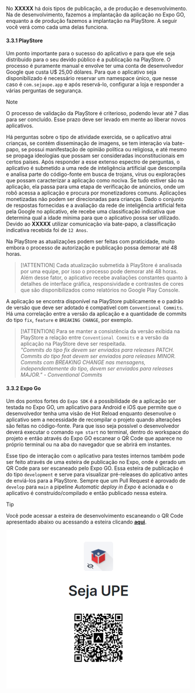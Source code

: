 
No **XXXXX** há dois tipos de publicação, a de produção e desenvolvimento. Na de desenvolvimento, fazemos a implantação da aplicação no Expo GO, enquanto a de produção fazemos a implantação na PlayStore. A seguir você verá como cada uma delas funciona.

#### 3.3.1 PlayStore

Um ponto importante para o sucesso do aplicativo e para que ele seja distribuido para o seu devido público é a publicação na PlayStore. O processo é puramente manual e envolve ter uma conta de desenvolvedor Google que custa U$ 25,00 dólares. Para que o aplicativo seja disponibilizado é necessário reservar um namespace único, que nesse caso é ``com.sejaupe.app`` e após reservá-lo, configurar a loja e responder a várias perguntas de segurança. 

>[!NOTE]
>O processo de validação da PlayStore é criterioso, podendo levar até 7 dias para ser concluído. Esse prazo deve ser levado em mente ao liberar novos aplicativos.

Há perguntas sobre o tipo de atividade exercida, se o aplicativo atrai crianças, se contém disseminação de imagens, se tem interação via bate-papo, se possui manifestação de opinião política ou religiosa, e até mesmo se propaga ideologias que possam ser consideradas inconstitucionais em certos países. Após responder a esse extenso espectro de perguntas, o aplicativo é submetido a uma rede de inteligência artificial que descompila e analisa parte do código-fonte em busca de trojans, vírus ou explorações que possam caracterizar a aplicação como nociva. Se tudo estiver são na aplicação, ela passa para uma etapa de verificação de anúncios, onde um robô acessa a aplicação e procura por monetizadores comuns. Aplicações monetizadas não podem ser direcionadas para crianças. Dado o conjunto de respostas fornecidas e a avaliação da rede de inteligência artificial feita pela Google no aplicativo, ele recebe uma classificação indicativa que determina qual a idade mínima para que o aplicativo possa ser utilizado. Devido ao **XXXXX** utilizar comunicação via bate-papo, a classificação indicativa recebida foi de ``12 Anos``.

Na PlayStore as atualizações podem ser feitas com praticidade, muito embora o processo de autorização e publicação possa demorar até 48 horas.

>[!ATTENTION]
>Cada atualização submetida à PlayStore é analisada por uma equipe, por isso o processo pode demorar até 48 horas. Além desse fator, o aplicativo recebe avaliações constantes quanto à detalhes de interface gráfica, responsividade e contrastes de cores que são disponibilizados como relatórios no Google Play Console.

A aplicação se encontra disponível na PlayStore publicamente e o padrão de versão que deve ser adotado é compatível com ``Conventional Commits``. Há uma correlação entre a versão da aplicação e a quantidade de commits do tipo ``fix``, ``feature`` e ``BREAKING CHANGE``, por exemplo.

>[!ATTENTION]
>Para se manter a consistência da versão exibida na PlayStore a relação entre ``Conventional Commits`` e a versão da aplicação na PlayStore deve ser respeitada.<br>
>*"Commits do tipo fix devem ser enviados para releases PATCH. Commits do tipo feat devem ser enviados para releases MINOR. Commits com BREAKING CHANGE nas mensagens, independentemente do tipo, devem ser enviados para releases MAJOR." - Conventional Commits*

#### 3.3.2 Expo Go

Um dos pontos fortes do ``Expo SDK`` é a possibilidade de a aplicação ser testada no Expo GO, um aplicativo para Android e iOS que permite que o desenvolvedor tenha uma visão de Hot Reload enquanto desenvolve o aplicativo sem a necessidade de recompilar o projeto quando alterações são feitas no código-fonte. Para que isso seja possível o desenvolvedor deverá executar o comando ``npm start`` no terminal, dentro do workspace do projeto e então através do Expo GO escanear o QR Code que aparece no próprio terminal ou na aba do navegador que se abrirá em instantes.

Esse tipo de interação com o aplicativo para testes internos também pode ser feito através de uma esteira de publicação no Expo, onde é gerado um QR Code para ser escaneado pelo Expo GO. Essa esteira de publicação é do tipo ``development`` e serve para visualizar pré-releases do aplicativo antes de enviá-los para a PlayStore. Sempre que um Pull Request é aprovado de ``develop`` para ``main`` a pipeline *Automatic deploy in Expo* é acionada e o aplicativo é construído/compilado e então publicado nessa esteira.

>[!TIP]
>Você pode acessar a esteira de desenvolvimento escaneando o QR Code apresentado abaixo ou acessando a esteira clicando [**aqui**](https://expo.dev/@muryllo/seja-upe-app).

<p align="center">
  <img src="asset_expo_qr_code_image.png" alt="Expo Go QRCode" />
</p>
